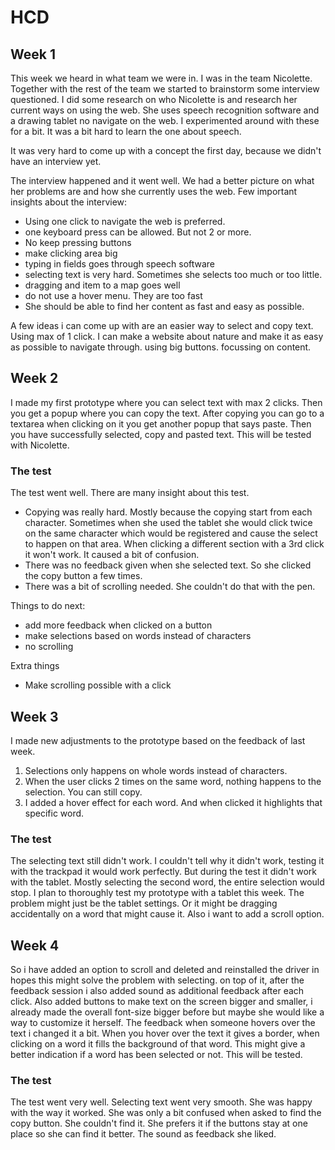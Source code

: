 # HCD

## Week 1
This week we heard in what team we were in. I was in the team Nicolette. Together with the rest of the team we started to brainstorm some interview questioned. I did some research on who Nicolette is and research her current ways on using the web. She uses speech recognition software and a drawing tablet no navigate on the web. I experimented around with these for a bit. It was a bit hard to learn the one about speech.

It was very hard to come up with a concept the first day, because we didn't have an interview yet. 

The interview happened and it went well. We had a better picture on what her problems are and how she currently uses the web. Few important insights about the interview:
- Using one click to navigate the web is preferred.
- one keyboard press can be allowed. But not 2 or more.
- No keep pressing buttons
- make clicking area big
- typing in fields goes through speech software
- selecting text is very hard. Sometimes she selects too much or too little.
- dragging and item to a map goes well
- do not use a hover menu. They are too fast
- She should be able to find her content as fast and easy as possible. 

A few ideas i can come up with are an easier way to select and copy text. Using max of 1 click. I can make a website about nature and make it as easy as possible to navigate through. using big buttons. focussing on content.

## Week 2
I made my first prototype where you can select text with max 2 clicks. Then you get a popup where you can copy the text. After copying you can go to a textarea when clicking on it you get another popup that says paste. Then you have successfully selected, copy and pasted text. This will be tested with Nicolette. 

### The test
The test went well. There are many insight about this test. 
- Copying was really hard. Mostly because the copying start from each character. Sometimes when she used the tablet she would click twice on the same character which would be registered and cause the select to happen on that area. When clicking a different section with a 3rd click it won't work. It caused a bit of confusion.
- There was no feedback given when she selected text. So she clicked the copy button a few times.
- There was a bit of scrolling needed. She couldn't do that with the pen.

Things to do next:
- add more feedback when clicked on a button
- make selections based on words instead of characters
- no scrolling

Extra things
- Make scrolling possible with a click

## Week 3
I made new adjustments to the prototype based on the feedback of last week. 
1. Selections only happens on whole words instead of characters.
2. When the user clicks 2 times on the same word, nothing happens to the selection. You can still copy.
3. I added a hover effect for each word. And when clicked it highlights that specific word.

### The test
The selecting text still didn't work. I couldn't tell why it didn't work, testing it with the trackpad it would work perfectly. But during the test it didn't work with the tablet. Mostly selecting the second word, the entire selection would stop. I plan to thoroughly test my prototype with a tablet this week. The problem might just be the tablet settings. Or it might be dragging accidentally on a word that might cause it. Also i want to add a scroll option.

## Week 4
So i have added an option to scroll and deleted and reinstalled the driver in hopes this might solve the problem with selecting. on top of it, after the feedback session i also added sound as additional feedback after each click. Also added buttons to make text on the screen bigger and smaller, i already made the overall font-size bigger before but maybe she would like a way to customize it herself. The feedback when someone hovers over the text i changed it a bit. When you hover over the text it gives a border, when clicking on a word it fills the background of that word. This might give a better indication if a word has been selected or not. This will be tested.

### The test
The test went very well. Selecting text went very smooth. She was happy with the way it worked. She was only a bit confused when asked to find the copy button. She couldn't find it. She prefers it if the buttons stay at one place so she can find it better. The sound as feedback she liked.
